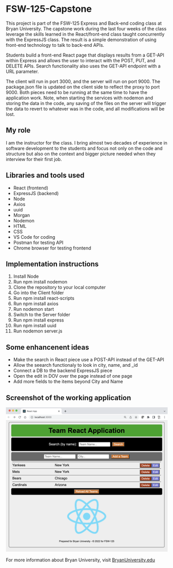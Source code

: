 # FSW-125-Capstone
This project is part of the FSW-125 Express and Back-end coding class at Bryan University. The capstone work during the last four weeks of the class leverage the skills learned in the React/front-end class taught concurrently with the ExpressJS class. The result is a simple demonstration of using front-end technology to talk to back-end APIs.

Students build a front-end React page that displays results from a GET-API within Express and allows the user to interact with the POST, PUT, and DELETE APIs. Search functionality also uses the GET-API endpoint with a URL parameter.

The client will run in port 3000, and the server will run on port 9000. The package.json file is updated on the client side to reflect the proxy to port 9000. Both pieces need to be running at the same time to have the application work. Note, when starting the services with nodemon and storing the data in the code, any saving of the files on the server will trigger the data to revert to whatever was in the code, and all modifications will be lost.

## My role
I am the instructor for the class. I bring almost two decades of experience in software development to the students and focus not only on the code and structure but also on the context and bigger picture needed when they interview for their first job. 

## Libraries and tools used
- React (frontend)
- ExpressJS (backend)
- Node
- Axios
- uuid
- Morgan
- Nodemon
- HTML
- CSS
- VS Code for coding
- Postman for testing API
- Chrome browser for testing frontend

## Implementation instructions
1. Install Node 
2. Run npm install nodemon
3. Clone the repository to your local computer
4. Go into the Client folder
5. Run npm install react-scripts
6. Run npm install axios
7. Run nodemon start
8. Switch to the Server folder
9. Run npm install express
10. Run npm install uuid
11. Run nodemon server.js

## Some enhancenent ideas
- Make the search in React piece use a POST-API instead of the GET-API
- Allow the seearch functionaly to look in city, name, and _id
- Connect a DB to the backend ExpressJS piece
- Open the edit in DOV over the page instead of one page
- Add more fields to the items beyond City and Name

## Screenshot of the working application

![alt=React and Express Application](https://github.com/RobertLoy/FSW-125-Capstone/blob/main/Screen%20Shot%202022-08-26%20at%2012.46.56%20PM.png)

For more information about Bryan University, visit [BryanUniversity.edu](https://bryanuniversity.edu/)
